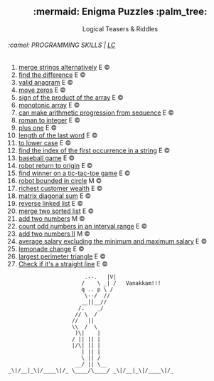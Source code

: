 <div align=center>
  <h2>:mermaid: Enigma Puzzles :palm_tree:</h2>
  Logical Teasers & Riddles
</div>


<h6>:camel: PROGRAMMING SKILLS | <a href="https://leetcode.com/studyplan/programming-skills/">LC</a></h6>
<ol>
  <li><a href="problemsets/lc/ps/1768_merge_strings_alternatively">merge strings alternatively</a> E ©️</li>
  <li><a href="problemsets/lc/ps/389_find_the_difference">find the difference</a> E ©️</li>
  <li><a href="problemsets/lc/ps/242_valid_anagram">valid anagram</a> E ©️</li>
  <li><a href="problemsets/lc/ps/283_move_zeros">move zeros</a> E ©️</li>
  <li><a href="problemsets/lc/ps/1822_sign_of_the_product_of_the_array">sign of the product of the array</a> E ©️</li>
  <li><a href="problemsets/lc/ps/896_monotonic_array">monotonic array</a> E ©️</li>
  <li><a href="problemsets/lc/ps/1502_ap_from_sequence">can make arithmetic progression from sequence</a> E ©️</li>
  <li><a href="problemsets/lc/ps/13_roman_to_int">roman to integer</a> E ©️</li>
  <li><a href="problemsets/lc/ps/66_plus_one">plus one</a> E ©️</li>
  <li><a href="problemsets/lc/ps/58_length_of_last_word">length of the last word</a> E ©️</li>
  <li><a href="problemsets/lc/ps/709_to_lower_case">to lower case</a> E ©️</li>
  <li><a href="problemsets/lc/ps/28_index_of_first_occurrence">find the index of the first occurrence in a string</a> E ©️</li>
  <li><a href="problemsets/lc/ps/682_baseball_game">baseball game</a> E ©️</li>
  <li><a href="problemsets/lc/ps/657_robot_return_to_origin">robot return to origin</a> E ©️</li>
  <li><a href="problemsets/lc/ps/1275_find_winner_on_tic_tac_toe_game">find winner on a tic-tac-toe game</a> E ©️</li>
  <li><a href="problemsets/lc/ps/1041_robot_bounded_in_circle">robot bounded in circle</a> M ©️</li>
  <li><a href="problemsets/lc/ps/1672_richest_customer_wealth">richest customer wealth</a> E ©️</li>
  <li><a href="problemsets/lc/ps/1572_matrix_diagonal_sum">matrix diagonal sum</a> E ©️</li>
  <li><a href="problemsets/lc/ps/206_reverse_linked_list">reverse linked list</a> E ©️</li>
  <li><a href="problemsets/lc/ps/21_merge_2_sorted_list">merge two sorted list</a> E ©️</li>
  <li><a href="problemsets/lc/ps/2_add_two_numbers">add two numbers</a> M ©️</li>
  <li><a href="problemsets/lc/ps/1523_count_odd_no_in_an_interval_range">count odd numbers in an interval range</a> E ©️</li>
  <li><a href="problemsets/lc/ps/445_add_two_sum_2">add two numbers II</a> M ©️</li>
  <li><a href="problemsets/lc/ps/1491_avg_salary_excluding_min_max">average salary excluding the minimum and maximum salary</a> E ©️</li>
  <li><a href="problemsets/lc/ps/860_lemonade_change">lemonade change</a> E ©️</li>
  <li><a href="problemsets/lc/ps/976_largest_perimeter_triangle">largest perimeter triangle</a> E ©️</li>
  <li><a href="problemsets/lc/ps/1232_check_if_its_a_straight_line">Check if it's a straight line</a> E ©️</li>
</ol>


```
                        .--.   |V|
                       /    \ _| /   Vanakkam!!!
                       q .. p \ /
                        \--/  //
                       __||__//
                      /.    _/
                     // \  /
                    //   ||
                    \\  /  \
                     )\|    |
                    / || || |
                    |/\| || |
                       | || |
                       \ || /
                     __/ || \__
_\|/__|_\|/____\|/_ \____/\____/ _\|/__|_\|/____\|/_
```
